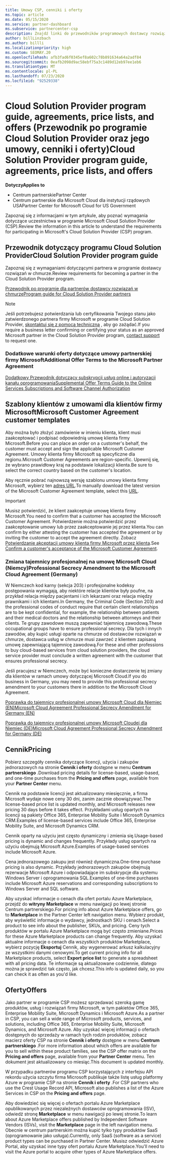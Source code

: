 ```yaml
---
title: Umowy CSP, cenniki i oferty
ms.topic: article
ms.date: 05/15/2020
ms.service: partner-dashboard
ms.subservice: partnercenter-csp
description: Znajdź linki do przewodników programowych dostawcy rozwiązań w chmurze, umów partnerskich, umów klientów, cenników i ofert.
author: billLinzbach
ms.author: billli
ms.localizationpriority: high
ms.custom: SEOMAY.20
ms.openlocfilehash: afb3fad6f0345ef8a602c78b891634a64a2adf84
ms.sourcegitcommit: 0eafb2098d9ac58ebf75a3c1489d12eb97ee1eb6
ms.translationtype: MT
ms.contentlocale: pl-PL
ms.lasthandoff: 07/23/2020
ms.locfileid: "92529338"
---
```

# <a name="cloud-solution-provider-program-guide-agreements-price-lists-and-offers"></a><span data-ttu-id="9a74b-103">Cloud Solution Provider program guide, agreements, price lists, and offers (Przewodnik po programie Cloud Solution Provider oraz jego umowy, cenniki i oferty)</span><span class="sxs-lookup"><span data-stu-id="9a74b-103">Cloud Solution Provider program guide, agreements, price lists, and offers</span></span>

<span data-ttu-id="9a74b-104">**Dotyczy**</span><span class="sxs-lookup"><span data-stu-id="9a74b-104">**Applies to**</span></span>

- <span data-ttu-id="9a74b-105">Centrum partnerskie</span><span class="sxs-lookup"><span data-stu-id="9a74b-105">Partner Center</span></span>
- <span data-ttu-id="9a74b-106">Centrum partnerskie dla Microsoft Cloud dla instytucji rządowych USA</span><span class="sxs-lookup"><span data-stu-id="9a74b-106">Partner Center for Microsoft Cloud for US Government</span></span>


<span data-ttu-id="9a74b-107">Zapoznaj się z informacjami w tym artykule, aby poznać wymagania dotyczące uczestnictwa w programie Microsoft Cloud Solution Provider (CSP).</span><span class="sxs-lookup"><span data-stu-id="9a74b-107">Review the information in this article to understand the requirements for participating in Microsoft's Cloud Solution Provider (CSP) program.</span></span>

## <a name="cloud-solution-provider-program-guide"></a><span data-ttu-id="9a74b-108">Przewodnik dotyczący programu Cloud Solution Provider</span><span class="sxs-lookup"><span data-stu-id="9a74b-108">Cloud Solution Provider program guide</span></span>

<span data-ttu-id="9a74b-109">Zapoznaj się z wymaganiami dotyczącymi partnera w programie dostawcy rozwiązań w chmurze.</span><span class="sxs-lookup"><span data-stu-id="9a74b-109">Review requirements for becoming a partner in the Cloud Solution Provider program.</span></span>

[<span data-ttu-id="9a74b-110">Przewodnik po programie dla partnerów dostawcy rozwiązań w chmurze</span><span class="sxs-lookup"><span data-stu-id="9a74b-110">Program guide for Cloud Solution Provider partners</span></span>](https://go.microsoft.com/fwlink/p/?LinkId=617100)

>[!Note]
><span data-ttu-id="9a74b-111">Jeśli potrzebujesz potwierdzania lub certyfikowania Twojego stanu jako zatwierdzonego partnera firmy Microsoft w programie Cloud Solution Provider, [skontaktuj się z pomocą techniczną](https://partner.microsoft.com/pcv/servicerequests/create) , aby go zażądać.</span><span class="sxs-lookup"><span data-stu-id="9a74b-111">If you require a business letter confirming or certifying your status as an approved Microsoft partner in the Cloud Solution Provider program, [contact support](https://partner.microsoft.com/pcv/servicerequests/create) to request one.</span></span>

### <a name="additional-offer-terms-to-the-microsoft-partner-agreement"></a><span data-ttu-id="9a74b-112">Dodatkowe warunki oferty dotyczące umowy partnerskiej firmy Microsoft</span><span class="sxs-lookup"><span data-stu-id="9a74b-112">Additional Offer Terms to the Microsoft Partner Agreement</span></span>

[<span data-ttu-id="9a74b-113">Dodatkowy Przewodnik dotyczący subskrypcji usług online i autoryzacji kanału oprogramowania</span><span class="sxs-lookup"><span data-stu-id="9a74b-113">Supplemental Offer Terms Guide to the Online Services Subscriptions and Software Channel Authorization</span></span>](https://query.prod.cms.rt.microsoft.com/cms/api/am/binary/RE3NOo7)

## <a name="microsoft-customer-agreement-customer-templates"></a><span data-ttu-id="9a74b-114">Szablony klientów z umowami dla klientów firmy Microsoft</span><span class="sxs-lookup"><span data-stu-id="9a74b-114">Microsoft Customer Agreement customer templates</span></span>

<span data-ttu-id="9a74b-115">Aby można było złożyć zamówienie w imieniu klienta, klient musi zaakceptować i podpisać odpowiednią umowę klienta firmy Microsoft.</span><span class="sxs-lookup"><span data-stu-id="9a74b-115">Before you can place an order on a customer's behalf, the customer must accept and sign the applicable Microsoft Customer Agreement.</span></span> <span data-ttu-id="9a74b-116">Umowy klienta firmy Microsoft są specyficzne dla regionu.</span><span class="sxs-lookup"><span data-stu-id="9a74b-116">Microsoft Customer Agreements are region-specific.</span></span> <span data-ttu-id="9a74b-117">Upewnij się, że wybrano prawidłowy kraj na podstawie lokalizacji klienta.</span><span class="sxs-lookup"><span data-stu-id="9a74b-117">Be sure to select the correct country based on the customer's location.</span></span>

<span data-ttu-id="9a74b-118">Aby ręcznie pobrać najnowszą wersję szablonu umowy klienta firmy Microsoft, wybierz ten [adres URL](https://aka.ms/customeragreement).</span><span class="sxs-lookup"><span data-stu-id="9a74b-118">To manually download the latest version of the Microsoft Customer Agreement template, select this [URL](https://aka.ms/customeragreement).</span></span>

>[!IMPORTANT]
><span data-ttu-id="9a74b-119">Musisz potwierdzić, że klient zaakceptuje umowę klienta firmy Microsoft.</span><span class="sxs-lookup"><span data-stu-id="9a74b-119">You need to confirm that a customer has accepted the Microsoft Customer Agreement.</span></span> <span data-ttu-id="9a74b-120">Potwierdzenie można potwierdzić przez zaakceptowanie umowy lub przez zaakceptowanie jej przez klienta.</span><span class="sxs-lookup"><span data-stu-id="9a74b-120">You can confirm by either attesting the customer has accepted the agreement or by inviting the customer to accept the agreement directly.</span></span> <span data-ttu-id="9a74b-121">Zobacz [Potwierdzanie akceptacji umowy klienta firmy Microsoft przez klienta](confirm-customer-agreement.md).</span><span class="sxs-lookup"><span data-stu-id="9a74b-121">See [Confirm a customer's acceptance of the Microsoft Customer Agreement](confirm-customer-agreement.md).</span></span>

### <a name="professional-secrecy-amendment-to-the-microsoft-cloud-agreement-germany"></a><span data-ttu-id="9a74b-122">Zmiana tajemnicy profesjonalnej na umowę Microsoft Cloud (Niemcy)</span><span class="sxs-lookup"><span data-stu-id="9a74b-122">Professional Secrecy Amendment to the Microsoft Cloud Agreement (Germany)</span></span>

<span data-ttu-id="9a74b-123">W Niemczech kod karny (sekcja 203) i profesjonalne kodeksy postępowania wymagają, aby niektóre relacje klientów były poufne, na przykład relacja między pacjentami i ich lekarzami oraz relacja między prawnikami i ich klientami.</span><span class="sxs-lookup"><span data-stu-id="9a74b-123">In Germany, the Criminal Code (Section 203) and the professional codes of conduct require that certain client relationships are to be kept confidential, for example, the relationship between patients and their medical doctors and the relationship between attorneys and their clients.</span></span> <span data-ttu-id="9a74b-124">Te grupy zawodowe muszą zapewniać tajemnicę zawodową.</span><span class="sxs-lookup"><span data-stu-id="9a74b-124">These occupational groups have to ensure professional secrecy.</span></span> <span data-ttu-id="9a74b-125">Dla tych i innych zawodów, aby kupić usługi oparte na chmurze od dostawców rozwiązań w chmurze, dostawca usług w chmurze musi zawrzeć z klientem zapisaną umowę zapewniającą tajemnicę zawodową.</span><span class="sxs-lookup"><span data-stu-id="9a74b-125">For these and other professions to buy cloud-based services from cloud solution providers, the cloud service provider must conclude a written agreement with the customer that ensures professional secrecy.</span></span>

<span data-ttu-id="9a74b-126">Jeśli pracujesz w Niemczech, może być konieczne dostarczenie tej zmiany dla klientów w ramach umowy dotyczącej Microsoft Cloud.</span><span class="sxs-lookup"><span data-stu-id="9a74b-126">If you do business in Germany, you may need to provide this professional secrecy amendment to your customers there in addition to the Microsoft Cloud Agreement.</span></span>

[<span data-ttu-id="9a74b-127">Poprawka do tajemnicy profesjonalnej umowy Microsoft Cloud dla Niemiec (EN)</span><span class="sxs-lookup"><span data-stu-id="9a74b-127">Microsoft Cloud Agreement Professional Secrecy Amendment for Germany (EN)</span></span>](https://go.microsoft.com/fwlink/?linkid=2030827&clcid=0x409)

[<span data-ttu-id="9a74b-128">Poprawka do tajemnicy profesjonalnej umowy Microsoft Cloudej dla Niemiec (DE)</span><span class="sxs-lookup"><span data-stu-id="9a74b-128">Microsoft Cloud Agreement Professional Secrecy Amendment for Germany (DE)</span></span>](https://go.microsoft.com/fwlink/?linkid=2030827&clcid=0x407)

## <a name="pricing"></a><span data-ttu-id="9a74b-129">Cennik</span><span class="sxs-lookup"><span data-stu-id="9a74b-129">Pricing</span></span>

<span data-ttu-id="9a74b-130">Pobierz szczegóły cennika dotyczące licencji, użycia i zakupów jednorazowych na stronie **Cennik i oferty** dostępne w menu **Centrum partnerskiego** .</span><span class="sxs-lookup"><span data-stu-id="9a74b-130">Download pricing details for license-based, usage-based, and one-time purchases from the **Pricing and offers** page, available from your **Partner Center** menu.</span></span>

<span data-ttu-id="9a74b-131">Cennik na podstawie licencji jest aktualizowany miesięcznie, a firma Microsoft wydaje nowe ceny 30 dni, zanim zacznie obowiązywać.</span><span class="sxs-lookup"><span data-stu-id="9a74b-131">The license-based price list is updated monthly, and Microsoft releases new pricing 30 days before it takes effect.</span></span> <span data-ttu-id="9a74b-132">Przykładami usług opartych na licencji są pakiety Office 365, Enterprise Mobility Suite i Microsoft Dynamics CRM.</span><span class="sxs-lookup"><span data-stu-id="9a74b-132">Examples of license-based services include Office 365, Enterprise Mobility Suite, and Microsoft Dynamics CRM.</span></span> 

<span data-ttu-id="9a74b-133">Cennik oparty na użyciu jest często dynamiczny i zmienia się.</span><span class="sxs-lookup"><span data-stu-id="9a74b-133">Usage-based pricing is dynamic and changes frequently.</span></span> <span data-ttu-id="9a74b-134">Przykłady usług opartych na użyciu obejmują Microsoft Azure.</span><span class="sxs-lookup"><span data-stu-id="9a74b-134">Examples of usage-based services include Microsoft Azure.</span></span>

<span data-ttu-id="9a74b-135">Cena jednorazowego zakupu jest również dynamiczna.</span><span class="sxs-lookup"><span data-stu-id="9a74b-135">One-time purchase pricing is also dynamic.</span></span> <span data-ttu-id="9a74b-136">Przykłady jednorazowych zakupów obejmują rezerwacje Microsoft Azure i odpowiadające im subskrypcje dla systemu Windows Server i oprogramowania SQL.</span><span class="sxs-lookup"><span data-stu-id="9a74b-136">Examples of one-time purchases include Microsoft Azure reservations and corresponding subscriptions to Windows Server and SQL software.</span></span>

<span data-ttu-id="9a74b-137">Aby uzyskać informacje o cenach dla ofert portalu Azure Marketplace, przejdź do **witryny Marketplace** w menu nawigacji po lewej stronie Centrum partnerskiego.</span><span class="sxs-lookup"><span data-stu-id="9a74b-137">For pricing info about Azure Marketplace offers, go to **Marketplace** in the Partner Center left navigation menu.</span></span> <span data-ttu-id="9a74b-138">Wybierz produkt, aby wyświetlić informacje o wydawcy, jednostkach SKU i cenach.</span><span class="sxs-lookup"><span data-stu-id="9a74b-138">Select a product to see info about the publisher, SKUs, and pricing.</span></span> <span data-ttu-id="9a74b-139">Ceny tych produktów w portalu Azure Marketplace mogą być często zmieniane.</span><span class="sxs-lookup"><span data-stu-id="9a74b-139">Prices for these Azure Marketplace products can change frequently.</span></span> <span data-ttu-id="9a74b-140">Aby uzyskać aktualne informacje o cenach dla wszystkich produktów Marketplace, wybierz pozycję **Eksportuj** Cennik, aby wygenerować arkusz kalkulacyjny ze wszystkimi danymi cenowymi.</span><span class="sxs-lookup"><span data-stu-id="9a74b-140">To get current pricing info for all Marketplace products, select **Export price list** to generate a spreadsheet with all pricing data.</span></span> <span data-ttu-id="9a74b-141">Te informacje są aktualizowane codziennie, dlatego można je sprawdzić tak często, jak chcesz.</span><span class="sxs-lookup"><span data-stu-id="9a74b-141">This info is updated daily, so you can check it as often as you'd like.</span></span>

## <a name="offers"></a><span data-ttu-id="9a74b-142">Oferty</span><span class="sxs-lookup"><span data-stu-id="9a74b-142">Offers</span></span>

<span data-ttu-id="9a74b-143">Jako partner w programie CSP możesz sprzedawać szeroką gamę produktów, usług i rozwiązań firmy Microsoft, w tym pakietów Office 365, Enterprise Mobility Suite, Microsoft Dynamics i Microsoft Azure.</span><span class="sxs-lookup"><span data-stu-id="9a74b-143">As a partner in CSP, you can sell a wide range of Microsoft products, services, and solutions, including Office 365, Enterprise Mobility Suite, Microsoft Dynamics, and Microsoft Azure.</span></span> <span data-ttu-id="9a74b-144">Aby uzyskać więcej informacji o ofertach dostępnych do sprzedaży w ramach tych rodzin produktów, zobacz macierz oferty CSP na stronie **Cennik i oferty** dostępne w menu **Centrum partnerskiego** .</span><span class="sxs-lookup"><span data-stu-id="9a74b-144">For more information about which offers are available for you to sell within these product families, see the CSP offer matrix on the **Pricing and offers** page, available from your **Partner Center** menu.</span></span> <span data-ttu-id="9a74b-145">Ten dokument jest aktualizowany co miesiąc.</span><span class="sxs-lookup"><span data-stu-id="9a74b-145">This document is updated monthly.</span></span>

<span data-ttu-id="9a74b-146">W przypadku partnerów programu CSP korzystających z interfejsu API rekordu użycia szczytu firma Microsoft publikuje także listę usług platformy Azure w programie CSP na stronie **Cennik i oferty** .</span><span class="sxs-lookup"><span data-stu-id="9a74b-146">For CSP partners who use the Crest Usage Record API, Microsoft also publishes a list of the Azure Services in CSP on the **Pricing and offers** page.</span></span>

<span data-ttu-id="9a74b-147">Aby dowiedzieć się więcej o ofertach portalu Azure Marketplace opublikowanych przez niezależnych dostawców oprogramowania (ISV), odwiedź stronę **Marketplace** w menu nawigacji po lewej stronie.</span><span class="sxs-lookup"><span data-stu-id="9a74b-147">To learn about Azure Marketplace offers published by Independent Software Vendors  (ISVs), visit the **Marketplace** page in the left navigation menu.</span></span> <span data-ttu-id="9a74b-148">Obecnie w centrum partnerskim można kupić tylko typy produktów SaaS (oprogramowanie jako usługa).</span><span class="sxs-lookup"><span data-stu-id="9a74b-148">Currently, only SaaS (software as a service) product types can be purchased in Partner Center.</span></span> <span data-ttu-id="9a74b-149">Musisz odwiedzić Azure Portal, aby uzyskać inne typy ofert portalu Azure Marketplace.</span><span class="sxs-lookup"><span data-stu-id="9a74b-149">You'll need to visit the Azure portal to acquire other types of Azure Marketplace offers.</span></span>
